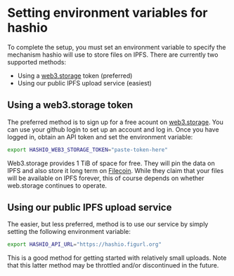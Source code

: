 # Setting environment variables for hashio

To complete the setup, you must set an environment variable to specify the mechanism hashio will use to store files on IPFS. There are currently two supported methods:
* Using a [web3.storage](https://web3.storage) token (preferred)
* Using our public IPFS upload service (easiest)

## Using a web3.storage token

The preferred method is to sign up for a free acount on [web3.storage](https://web3.storage). You can use your github login to set up an account and log in. Once you have logged in, obtain an API token and set the environment variable:

```bash
export HASHIO_WEB3_STORAGE_TOKEN="paste-token-here"
```

Web3.storage provides 1 TiB of space for free. They will pin the data on IPFS and also store it long term on [Filecoin](https://filecoin.io/). While they claim that your files will be available on IPFS forever, this of course depends on whether web.storage continues to operate.

## Using our public IPFS upload service

The easier, but less preferred, method is to use our service by simply setting the following environment variable:

```bash
export HASHIO_API_URL="https://hashio.figurl.org"
```

This is a good method for getting started with relatively small uploads. Note that this latter method may be throttled and/or discontinued in the future.